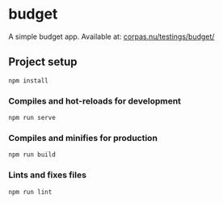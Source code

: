 # budget

A simple budget app.
Available at: [corpas.nu/testings/budget/](https://corpas.nu/testings/budget/)

## Project setup
```
npm install
```

### Compiles and hot-reloads for development
```
npm run serve
```

### Compiles and minifies for production
```
npm run build
```

### Lints and fixes files
```
npm run lint
```

